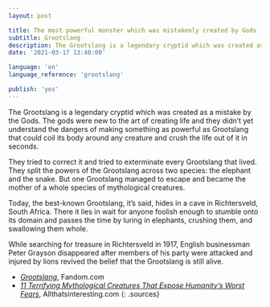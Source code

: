 ```yaml
---
layout: post

title: The most powerful monster which was mistakenly created by Gods
subtitle: Grootslang
description: The Grootslang is a legendary cryptid which was created as a mistake by the Gods. The gods were new to the art of creating life and they didn’t yet understand the dangers of making something as powerful as Grootslang that could coil its body around any creature and crush the life out of it in seconds.
date: '2021-03-17 13:40:00'

language: 'en'
language_reference: 'grootslang'

publish: 'yes'
---
```


The Grootslang is a legendary cryptid which was created as a mistake by the Gods. The gods were new to the art of creating life and they didn’t yet understand the dangers of making something as powerful as Grootslang that could coil its body around any creature and crush the life out of it in seconds.

They tried to correct it and tried to exterminate every Grootslang that lived. They split the powers of the Grootslang across two species: the elephant and the snake. But one Grootslang managed to escape and became the mother of a whole species of mythological creatures.

Today, the best-known Grootslang, it’s said, hides in a cave in Richtersveld, South Africa. There it lies in wait for anyone foolish enough to stumble onto its domain and passes the time by luring in elephants, crushing them, and swallowing them whole.

While searching for treasure in Richtersveld in 1917, English businessman Peter Grayson disappeared after members of his party were attacked and injured by lions revived the belief that the Grootslang is still alive.


+ *[Grootslang](https://cryptidz.fandom.com/wiki/Grootslang)*, Fandom.com
+ *[11 Terrifying Mythological Creatures That Expose Humanity’s Worst Fears](https://allthatsinteresting.com/mythological-creatures/8)*, Allthatsinteresting.com
{: .sources}
